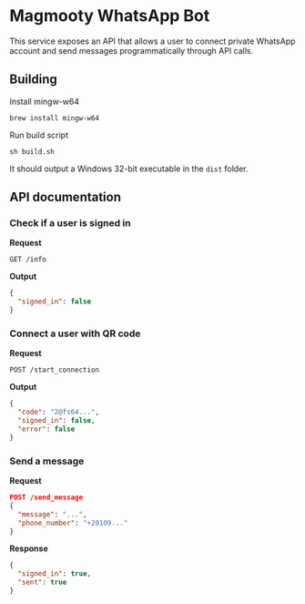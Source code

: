 # Magmooty WhatsApp Bot

This service exposes an API that allows a user to connect private WhatsApp account and send messages programmatically through API calls.

## Building

Install mingw-w64

```shell
brew install mingw-w64
```

Run build script

```
sh build.sh
```

It should output a Windows 32-bit executable in the `dist` folder.

## API documentation

### Check if a user is signed in

**Request**

```
GET /info
```

**Output**

```json
{
  "signed_in": false
}
```

### Connect a user with QR code

**Request**

```
POST /start_connection
```

**Output**

```json
{
  "code": "2@fs64...",
  "signed_in": false,
  "error": false
}
```

### Send a message

**Request**

```json
POST /send_message
{
  "message": "...",
  "phone_number": "+20109..."
}
```

**Response**

```json
{
  "signed_in": true,
  "sent": true
}
```
